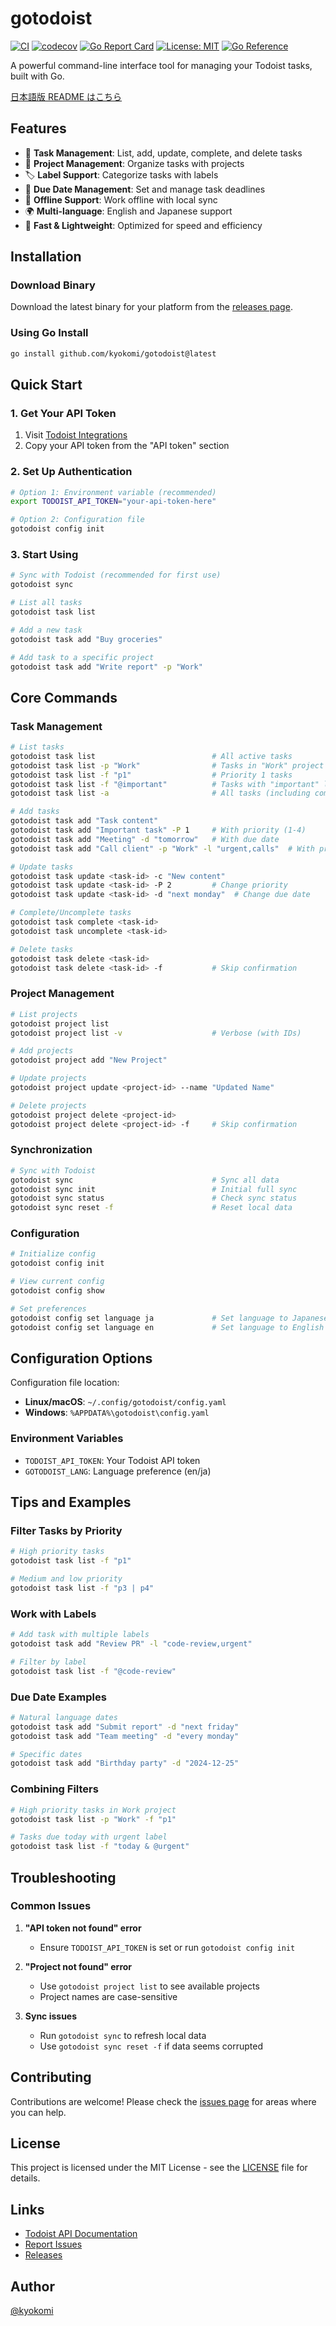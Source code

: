 # gotodoist

[![CI](https://github.com/kyokomi/gotodoist/actions/workflows/ci.yml/badge.svg)](https://github.com/kyokomi/gotodoist/actions/workflows/ci.yml)
[![codecov](https://codecov.io/github/kyokomi/gotodoist/graph/badge.svg?token=cGdi7YkLjv)](https://codecov.io/github/kyokomi/gotodoist)
[![Go Report Card](https://goreportcard.com/badge/github.com/kyokomi/gotodoist)](https://goreportcard.com/report/github.com/kyokomi/gotodoist)
[![License: MIT](https://img.shields.io/badge/License-MIT-yellow.svg)](https://opensource.org/licenses/MIT)
[![Go Reference](https://pkg.go.dev/badge/github.com/kyokomi/gotodoist.svg)](https://pkg.go.dev/github.com/kyokomi/gotodoist)

A powerful command-line interface tool for managing your Todoist tasks, built with Go.

[日本語版 README はこちら](README_ja.md)

## Features

- 📝 **Task Management**: List, add, update, complete, and delete tasks
- 📁 **Project Management**: Organize tasks with projects
- 🏷️ **Label Support**: Categorize tasks with labels
- 📅 **Due Date Management**: Set and manage task deadlines
- 🔄 **Offline Support**: Work offline with local sync
- 🌍 **Multi-language**: English and Japanese support
- 🚀 **Fast & Lightweight**: Optimized for speed and efficiency

## Installation

### Download Binary

Download the latest binary for your platform from the [releases page](https://github.com/kyokomi/gotodoist/releases).

### Using Go Install

```bash
go install github.com/kyokomi/gotodoist@latest
```

## Quick Start

### 1. Get Your API Token

1. Visit [Todoist Integrations](https://todoist.com/prefs/integrations)
2. Copy your API token from the "API token" section

### 2. Set Up Authentication

```bash
# Option 1: Environment variable (recommended)
export TODOIST_API_TOKEN="your-api-token-here"

# Option 2: Configuration file
gotodoist config init
```

### 3. Start Using

```bash
# Sync with Todoist (recommended for first use)
gotodoist sync

# List all tasks
gotodoist task list

# Add a new task
gotodoist task add "Buy groceries"

# Add task to a specific project
gotodoist task add "Write report" -p "Work"
```

## Core Commands

### Task Management

```bash
# List tasks
gotodoist task list                          # All active tasks
gotodoist task list -p "Work"                # Tasks in "Work" project
gotodoist task list -f "p1"                  # Priority 1 tasks
gotodoist task list -f "@important"          # Tasks with "important" label
gotodoist task list -a                       # All tasks (including completed)

# Add tasks
gotodoist task add "Task content"
gotodoist task add "Important task" -P 1     # With priority (1-4)
gotodoist task add "Meeting" -d "tomorrow"   # With due date
gotodoist task add "Call client" -p "Work" -l "urgent,calls"  # With project and labels

# Update tasks
gotodoist task update <task-id> -c "New content"
gotodoist task update <task-id> -P 2         # Change priority
gotodoist task update <task-id> -d "next monday"  # Change due date

# Complete/Uncomplete tasks
gotodoist task complete <task-id>
gotodoist task uncomplete <task-id>

# Delete tasks
gotodoist task delete <task-id>
gotodoist task delete <task-id> -f           # Skip confirmation
```

### Project Management

```bash
# List projects
gotodoist project list
gotodoist project list -v                    # Verbose (with IDs)

# Add projects
gotodoist project add "New Project"

# Update projects
gotodoist project update <project-id> --name "Updated Name"

# Delete projects
gotodoist project delete <project-id>
gotodoist project delete <project-id> -f     # Skip confirmation
```

### Synchronization

```bash
# Sync with Todoist
gotodoist sync                               # Sync all data
gotodoist sync init                          # Initial full sync
gotodoist sync status                        # Check sync status
gotodoist sync reset -f                      # Reset local data
```

### Configuration

```bash
# Initialize config
gotodoist config init

# View current config
gotodoist config show

# Set preferences
gotodoist config set language ja             # Set language to Japanese
gotodoist config set language en             # Set language to English
```

## Configuration Options

Configuration file location:
- **Linux/macOS**: `~/.config/gotodoist/config.yaml`
- **Windows**: `%APPDATA%\gotodoist\config.yaml`

### Environment Variables

- `TODOIST_API_TOKEN`: Your Todoist API token
- `GOTODOIST_LANG`: Language preference (en/ja)

## Tips and Examples

### Filter Tasks by Priority
```bash
# High priority tasks
gotodoist task list -f "p1"

# Medium and low priority
gotodoist task list -f "p3 | p4"
```

### Work with Labels
```bash
# Add task with multiple labels
gotodoist task add "Review PR" -l "code-review,urgent"

# Filter by label
gotodoist task list -f "@code-review"
```

### Due Date Examples
```bash
# Natural language dates
gotodoist task add "Submit report" -d "next friday"
gotodoist task add "Team meeting" -d "every monday"

# Specific dates
gotodoist task add "Birthday party" -d "2024-12-25"
```

### Combining Filters
```bash
# High priority tasks in Work project
gotodoist task list -p "Work" -f "p1"

# Tasks due today with urgent label
gotodoist task list -f "today & @urgent"
```

## Troubleshooting

### Common Issues

1. **"API token not found" error**
   - Ensure `TODOIST_API_TOKEN` is set or run `gotodoist config init`

2. **"Project not found" error**
   - Use `gotodoist project list` to see available projects
   - Project names are case-sensitive

3. **Sync issues**
   - Run `gotodoist sync` to refresh local data
   - Use `gotodoist sync reset -f` if data seems corrupted

## Contributing

Contributions are welcome! Please check the [issues page](https://github.com/kyokomi/gotodoist/issues) for areas where you can help.

## License

This project is licensed under the MIT License - see the [LICENSE](LICENSE) file for details.

## Links

- [Todoist API Documentation](https://developer.todoist.com/rest/v2/)
- [Report Issues](https://github.com/kyokomi/gotodoist/issues)
- [Releases](https://github.com/kyokomi/gotodoist/releases)

## Author

[@kyokomi](https://github.com/kyokomi)
